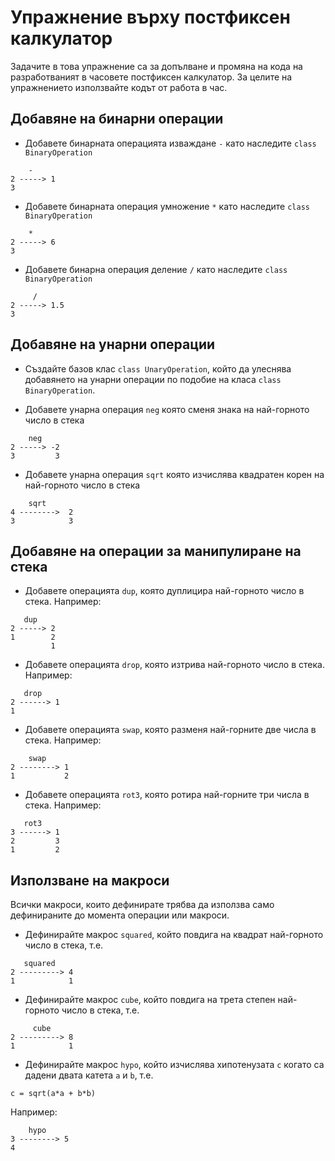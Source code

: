 # Упражнение върху постфиксен калкулатор

Задачите в това упражнение са за допълване и промяна на кода на
разработваният в часовете постфиксен калкулатор. За целите на 
упражнението използвайте кодът от работа в час.

## Добавяне на бинарни операции

* Добавете бинарната операцията изваждане `-` като наследите 
`class BinaryOperation`
```
    -    
2 -----> 1
3
```

* Добавете бинарната операция умножение `*` като наследите
`class BinaryOperation`
```
    *    
2 -----> 6
3
```

* Добавете бинарна операция деление `/` като наследите
`class BinaryOperation`
```
     /    
2 -----> 1.5
3
```

## Добавяне на унарни операции

* Създайте базов клас `class UnaryOperation`, който да улеснява
добавянето на унарни операции по подобие на класа `class BinaryOperation`.

* Добавете унарна операция `neg` която сменя знака на най-горното
число в стека
```
    neg    
2 -----> -2
3         3
```


* Добавете унарна операция `sqrt` която изчислява квадратен корен
на най-горното число в стека
```
    sqrt    
4 -------->  2
3            3
```

## Добавяне на операции за манипулиране на стека

* Добавете операцията `dup`, която дуплицира най-горното число в стека.
Например:
```
   dup 
2 -----> 2
1        2
         1
```

* Добавете операцията `drop`, която изтрива най-горното число в стека.
Например:
```
   drop 
2 ------> 1
1
```

* Добавете операцията `swap`, която разменя най-горните две числа в стека.
Например:
```
    swap
2 --------> 1
1           2
```

* Добавете операцията `rot3`, която ротира най-горните три числа в стека.
Например:
```
   rot3  
3 ------> 1
2         3
1         2
```

## Използване на макроси

Всички макроси, които дефинирате трябва да използва само дефинираните 
до момента операции или макроси.

* Дефинирайте макрос `squared`, който повдига на квадрат най-горното
число в стека, т.е.
```
   squared 
2 ---------> 4
1            1
```

* Дефинирайте макрос `cube`, който повдига на трета степен най-горното
число в стека, т.е.
```
     cube 
2 ---------> 8
1            1
```

* Дефинирайте макрос `hypo`, който изчислява хипотенузата `c` когато са
дадени двата катета `a` и `b`, т.е.
```
c = sqrt(a*a + b*b)
```
Например:
```
    hypo
3 --------> 5
4
```

